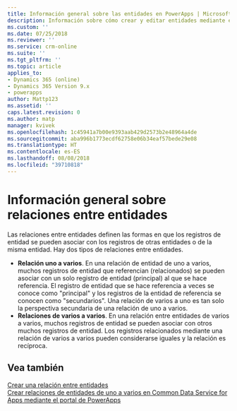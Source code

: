 ```yaml
---
title: Información general sobre las entidades en PowerApps | Microsoft Docs
description: Información sobre cómo crear y editar entidades mediante el portal de PowerApps
ms.custom: ''
ms.date: 07/25/2018
ms.reviewer: ''
ms.service: crm-online
ms.suite: ''
ms.tgt_pltfrm: ''
ms.topic: article
applies_to:
- Dynamics 365 (online)
- Dynamics 365 Version 9.x
- powerapps
author: Mattp123
ms.assetid: ''
caps.latest.revision: 0
ms.author: matp
manager: kvivek
ms.openlocfilehash: 1c45941a7b00e9393aab429d2573b2e48964a4de
ms.sourcegitcommit: aba996b1773ecdf62758e06b34eaf57bede29e08
ms.translationtype: HT
ms.contentlocale: es-ES
ms.lasthandoff: 08/08/2018
ms.locfileid: "39710818"
---
```

# <a name="entity-relationships-overview"></a>Información general sobre relaciones entre entidades

Las relaciones entre entidades definen las formas en que los registros de entidad se pueden asociar con los registros de otras entidades o de la misma entidad. Hay dos tipos de relaciones entre entidades.
- **Relación uno a varios**. En una relación de entidad de uno a varios, muchos registros de entidad que referencian (relacionados) se pueden asociar con un solo registro de entidad (principal) al que se hace referencia. El registro de entidad que se hace referencia a veces se conoce como "principal" y los registros de la entidad de referencia se conocen como "secundarios".  Una relación de varios a uno es tan solo la perspectiva secundaria de una relación de uno a varios.
- **Relaciones de varios a varios**. En una relación entre entidades de varios a varios, muchos registros de entidad se pueden asociar con otros muchos registros de entidad. Los registros relacionados mediante una relación de varios a varios pueden considerarse iguales y la relación es recíproca. 

## <a name="see-also"></a>Vea también
[Crear una relación entre entidades](data-platform-entity-lookup.md) <br/>
[Crear relaciones de entidades de uno a varios en Common Data Service for Apps mediante el portal de PowerApps](create-edit-nn-relationships-portal.md)